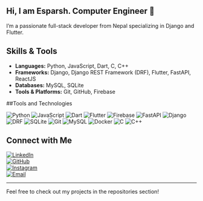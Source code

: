## Hi, I am Esparsh. Computer Engineer 👋
I’m a passionate full-stack developer from Nepal specializing in Django and Flutter.

## Skills & Tools

- **Languages:** Python, JavaScript, Dart, C, C++
- **Frameworks:** Django, Django REST Framework (DRF), Flutter, FastAPI, ReactJS
- **Databases:** MySQL, SQLite
- **Tools & Platforms:** Git, GitHub, Firebase

##Tools and Technologies

![Python](https://img.shields.io/badge/-Python-3776AB?style=flat&logo=python&logoColor=white)
![JavaScript](https://img.shields.io/badge/-JavaScript-F7DF1E?style=flat&logo=javascript&logoColor=black)
![Dart](https://img.shields.io/badge/-Dart-0175C2?style=flat&logo=dart&logoColor=white)
![Flutter](https://img.shields.io/badge/-Flutter-02569B?style=flat&logo=flutter&logoColor=white)
![Firebase](https://img.shields.io/badge/-Firebase-FFCA28?style=flat&logo=firebase&logoColor=black)
![FastAPI](https://img.shields.io/badge/-FastAPI-009688?style=flat&logo=fastapi&logoColor=white)
![Django](https://img.shields.io/badge/-Django-092E20?style=flat&logo=django&logoColor=white)
![DRF](https://img.shields.io/badge/-DRF-092E20?style=flat&logo=django&logoColor=white)
![SQLite](https://img.shields.io/badge/-SQLite-003B57?style=flat&logo=sqlite&logoColor=white)
![Git](https://img.shields.io/badge/-Git-F05032?style=flat&logo=git&logoColor=white)
![MySQL](https://img.shields.io/badge/-MySQL-4479A1?style=flat&logo=mysql&logoColor=white)
![Docker](https://img.shields.io/badge/-Docker-2496ED?style=flat&logo=docker&logoColor=white)
![C](https://img.shields.io/badge/-C-00599C?style=flat&logo=c&logoColor=white)
![C++](https://img.shields.io/badge/-C++-00599C?style=flat&logo=c%2B%2B&logoColor=white)


## Connect with Me

[![LinkedIn](https://img.shields.io/badge/-LinkedIn-0A66C2?style=flat&logo=linkedin&logoColor=white)](https://www.linkedin.com/in/esparsh-tamrakar/)  
[![GitHub](https://img.shields.io/badge/-GitHub-181717?style=flat&logo=github&logoColor=white)](https://github.com/esparsh287)  
[![Instagram](https://img.shields.io/badge/-Instagram-E4405F?style=flat&logo=instagram&logoColor=white)](https://www.instagram.com/esparsh_tamrakar/)  
[![Email](https://img.shields.io/badge/-Email-D14836?style=flat&logo=gmail&logoColor=white)](mailto:esparsh.tamrakar@gmail.com)



---

Feel free to check out my projects in the repositories section!
<!--
**esparsh287/esparsh287** is a ✨ _special_ ✨ repository because its `README.md` (this file) appears on your GitHub profile.

Here are some ideas to get you started:

- 🔭 I’m currently working on ...
- 🌱 I’m currently learning ...
- 👯 I’m looking to collaborate on ...
- 🤔 I’m looking for help with ...
- 💬 Ask me about ...
- 📫 How to reach me: ...
- 😄 Pronouns: ...
- ⚡ Fun fact: ...
-->
